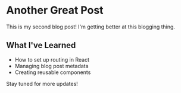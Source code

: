 # Another Great Post

This is my second blog post! I'm getting better at this blogging thing.

## What I've Learned

- How to set up routing in React
- Managing blog post metadata
- Creating reusable components

Stay tuned for more updates! 